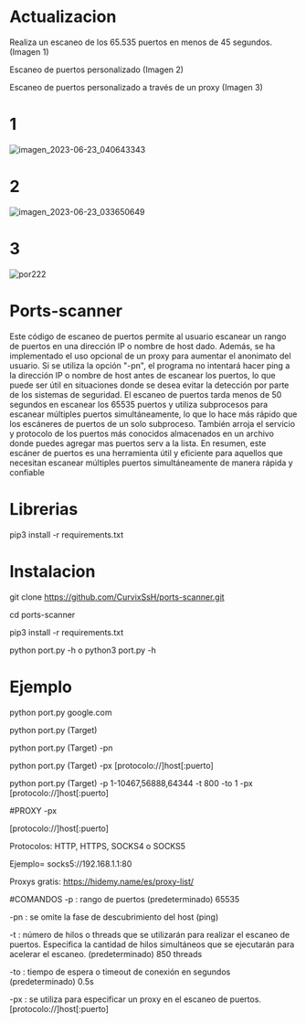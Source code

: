 # Actualizacion 
Realiza un escaneo de los 65.535 puertos en menos de 45 segundos. (Imagen 1)

Escaneo de puertos personalizado (Imagen 2)

Escaneo de puertos personalizado a través de un proxy (Imagen 3)

# 1
![imagen_2023-06-23_040643343](https://github.com/CurvixSsH/ports-scanner/assets/127477293/3a75c4c0-1b3b-4522-9faa-5e601c84fb2a)

# 2
![imagen_2023-06-23_033650649](https://github.com/CurvixSsH/ports-scanner/assets/127477293/656996b2-3d07-4502-a2cd-bf68592d634f)

# 3
![por222](https://github.com/CurvixSsH/ports-scanner/assets/127477293/b410e944-9e76-43c2-a506-1126ce89969f)



# Ports-scanner

Este código de escaneo de puertos permite al usuario escanear un rango de puertos en una dirección IP o nombre de host dado. Además, se ha implementado el uso opcional de un proxy para aumentar el anonimato del usuario. Si se utiliza la opción "-pn", el programa no intentará hacer ping a la dirección IP o nombre de host antes de escanear los puertos, lo que puede ser útil en situaciones donde se desea evitar la detección por parte de los sistemas de seguridad. El escaneo de puertos tarda menos de 50 segundos en escanear los 65535 puertos y utiliza subprocesos para escanear múltiples puertos simultáneamente, lo que lo hace más rápido que los escáneres de puertos de un solo subproceso. También arroja el servicio y protocolo de los puertos más conocidos almacenados en un archivo donde puedes agregar mas puertos serv a la lista. En resumen, este escáner de puertos es una herramienta útil y eficiente para aquellos que necesitan escanear múltiples puertos simultáneamente de manera rápida y confiable

# Librerias

pip3 install -r requirements.txt

# Instalacion

git clone https://github.com/CurvixSsH/ports-scanner.git

cd ports-scanner

pip3 install -r requirements.txt

python port.py -h o python3 port.py -h

# Ejemplo

python port.py google.com

python port.py (Target)

python port.py (Target) -pn

python port.py (Target) -px [protocolo://]host[:puerto]

python port.py (Target) -p 1-10467,56888,64344 -t 800 -to 1 -px [protocolo://]host[:puerto]

#PROXY -px

[protocolo://]host[:puerto]

Protocolos: HTTP, HTTPS, SOCKS4 o SOCKS5

Ejemplo= socks5://192.168.1.1:80

Proxys gratis: https://hidemy.name/es/proxy-list/

#COMANDOS
-p : rango de puertos (predeterminado) 65535

-pn : se omite la fase de descubrimiento del host (ping)

-t : número de hilos o threads que se utilizarán para realizar el escaneo de puertos. Especifica la cantidad de hilos simultáneos que se ejecutarán para acelerar el escaneo. (predeterminado) 850 threads

-to : tiempo de espera o timeout de conexión en segundos (predeterminado) 0.5s

-px : se utiliza para especificar un proxy en el escaneo de puertos. [protocolo://]host[:puerto]







